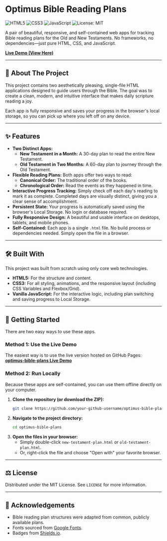 # Optimus Bible Reading Plans

![HTML5](https://img.shields.io/badge/html5-%23E34F26.svg?style=for-the-badge&logo=html5&logoColor=white) ![CSS3](https://img.shields.io/badge/css3-%231572B6.svg?style=for-the-badge&logo=css3&logoColor=white) ![JavaScript](https://img.shields.io/badge/javascript-%23323330.svg?style=for-the-badge&logo=javascript&logoColor=%23F7DF1E) ![License: MIT](https://img.shields.io/badge/License-MIT-yellow.svg?style=for-the-badge)

A pair of beautiful, responsive, and self-contained web apps for tracking Bible reading plans for the Old and New Testaments. No frameworks, no dependencies—just pure HTML, CSS, and JavaScript.

[**Live Demo (View Here)**](https://dammieoptimus.github.io/optimus-bible-plans/new-testament-plan.html) <!-- Replace with your GitHub Pages link! -->

---

## 📖 About The Project

This project contains two aesthetically pleasing, single-file HTML applications designed to guide users through the Bible. The goal was to create a clean, modern, and intuitive interface that makes daily scripture reading a joy.

Each app is fully responsive and saves your progress in the browser's local storage, so you can pick up where you left off on any device.

---

## ✨ Features

*   **Two Distinct Apps:**
    *   **New Testament in a Month:** A 30-day plan to read the entire New Testament.
    *   **Old Testament in Two Months:** A 60-day plan to journey through the Old Testament.
*   **Flexible Reading Plans:** Both apps offer two ways to read:
    *   **Canonical Order:** The traditional order of the books.
    *   **Chronological Order:** Read the events as they happened in time.
*   **Interactive Progress Tracking:** Simply check off each day's reading to mark it as complete. Completed days are visually distinct, giving you a clear sense of accomplishment.
*   **Persistent State:** Your progress is automatically saved using the browser's Local Storage. No login or database required.
*   **Fully Responsive Design:** A beautiful and usable interface on desktops, tablets, and mobile phones.
*   **Self-Contained:** Each app is a single `.html` file. No build process or dependencies needed. Simply open the file in a browser.

---

## 🛠️ Built With

This project was built from scratch using only core web technologies.

*   **HTML5:** For the structure and content.
*   **CSS3:** For all styling, animations, and the responsive layout (including CSS Variables and Flexbox/Grid).
*   **Vanilla JavaScript:** For the interactive logic, including plan switching and saving progress to Local Storage.

---

## 🚀 Getting Started

There are two easy ways to use these apps.

### Method 1: Use the Live Demo

The easiest way is to use the live version hosted on GitHub Pages:
[**optimus-bible-plans Live Demo**](https://your-github-username.github.io/optimus-bible-plans/new-testament-plan.html) <!-- Replace with your link! -->

### Method 2: Run Locally

Because these apps are self-contained, you can use them offline directly on your computer.

1.  **Clone the repository (or download the ZIP):**
    ```sh
    git clone https://github.com/your-github-username/optimus-bible-plans.git
    ```
2.  **Navigate to the project directory:**
    ```sh
    cd optimus-bible-plans
    ```
3.  **Open the files in your browser:**
    *   Simply double-click `new-testament-plan.html` or `old-testament-plan.html`.
    *   Or, right-click the file and choose "Open with" your favorite browser.

---

## ⚖️ License

Distributed under the MIT License. See `LICENSE` for more information.

---

## 🙏 Acknowledgements

*   Bible reading plan structures were adapted from common, publicly available plans.
*   Fonts sourced from [Google Fonts](https://fonts.google.com/).
*   Badges from [Shields.io](https://shields.io/).
